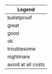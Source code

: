 |Legend|
| --- |
| bulletproof | 🌟🌟🌟🌟🌟
| great | ⭐⭐⭐⭐⭐
| good | ⭐⭐⭐⭐
| ok | ⭐⭐⭐
| troublesome | ⭐⭐
| nightmare | ⭐
| avoid at all costs | 🙅‍♂️

